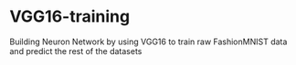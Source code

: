# VGG16-training
Building Neuron Network by using VGG16 to train raw FashionMNIST data and predict the rest of the datasets

